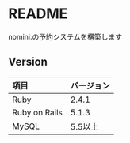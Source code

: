 # README

nomini.の予約システムを構築します

## Version

| 項目 | バージョン |
|:-----|:-----|
| Ruby | 2.4.1 |
| Ruby on Rails | 5.1.3 |
| MySQL | 5.5以上 |


